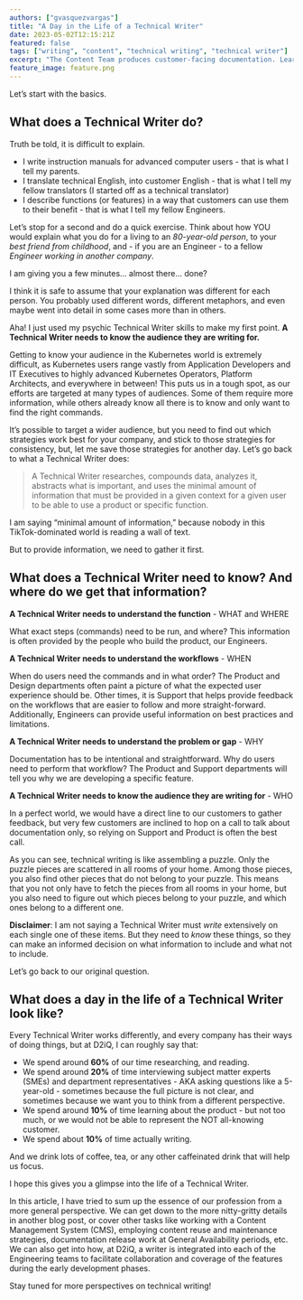 ```yaml
---
authors: ["gvasquezvargas"]
title: "A Day in the Life of a Technical Writer"
date: 2023-05-02T12:15:21Z
featured: false
tags: ["writing", "content", "technical writing", "technical writer"]
excerpt: "The Content Team produces customer-facing documentation. Learn about the everyday life of a Technical Writer in the tech industry."
feature_image: feature.png
---
```


Let’s start with the basics. 

## What does a Technical Writer do? 

Truth be told, it is difficult to explain.

* I write instruction manuals for advanced computer users - that is what I tell my parents.
* I translate technical English, into customer English - that is what I tell my fellow translators (I started off as a technical translator)
* I describe functions (or features) in a way that customers can use them to their benefit - that is what I tell my fellow Engineers.

Let’s stop for a second and do a quick exercise. Think about how YOU would explain what you do for a living to an _80-year-old person_, to your _best friend from childhood_, and - if you are an Engineer - to a fellow _Engineer working in another company_. 

I am giving you a few minutes… almost there… done?

I think it is safe to assume that your explanation was different for each person. You probably used different words, different metaphors, and even maybe went into detail in some cases more than in others. 

Aha! I just used my psychic Technical Writer skills to make my first point. **A Technical Writer needs to know the audience they are writing for.**

Getting to know your audience in the Kubernetes world is extremely difficult, as Kubernetes users range vastly from Application Developers and IT Executives to highly advanced Kubernetes Operators, Platform Architects, and everywhere in between! This puts us in a tough spot, as our efforts are targeted at many types of audiences. Some of them require more information, while others already know all there is to know and only want to find the right commands. 

It’s possible to target a wider audience, but you need to find out which strategies work best for your company, and stick to those strategies for consistency, but, let me save those strategies for another day. Let’s go back to what a Technical Writer does:

>  A Technical Writer researches, compounds data, analyzes it, abstracts what is important, and uses the minimal amount of information that must be provided in a given context for a given user to be able to use a product or specific function.

I am saying “minimal amount of information,” because nobody in this TikTok-dominated world is reading a wall of text. 

But to provide information, we need to gather it first.

## What does a Technical Writer need to know? And where do we get that information?

**A Technical Writer needs to understand the function** - WHAT and WHERE

What exact steps (commands) need to be run, and where? This information is often provided by the people who build the product, our Engineers.

**A Technical Writer needs to understand the workflows** - WHEN

When do users need the commands and in what order? The Product and Design departments often paint a picture of what the expected user experience should be. Other times, it is Support that helps provide feedback on the workflows that are easier to follow and more straight-forward. Additionally, Engineers can provide useful information on best practices and limitations.

**A Technical Writer needs to understand the problem or gap** - WHY

Documentation has to be intentional and straightforward. Why do users need to perform that workflow? The Product and Support departments will tell you why we are developing a specific feature. 

**A Technical Writer needs to know the audience they are writing for** - WHO

In a perfect world, we would have a direct line to our customers to gather feedback, but very few customers are inclined to hop on a call to talk about documentation only, so relying on Support and Product is often the best call. 

As you can see, technical writing is like assembling a puzzle. Only the puzzle pieces are scattered in all rooms of your home. Among those pieces, you also find other pieces that do not belong to your puzzle. This means that you not only have to fetch the pieces from all rooms in your home, but you also need to figure out which pieces belong to your puzzle, and which ones belong to a different one.

**Disclaimer**: I am not saying a Technical Writer must _write_ extensively on each single one of these items. But they need to _know_ these things, so they can make an informed decision on what information to include and what not to include. 

Let’s go back to our original question.

## What does a day in the life of a Technical Writer look like? 

Every Technical Writer works differently, and every company has their ways of doing things, but at D2iQ, I can roughly say that: 

* We spend around **60%** of our time researching, and reading.
* We spend around **20%** of time interviewing subject matter experts (SMEs) and department representatives - AKA asking questions like a 5-year-old - sometimes because the full picture is not clear, and sometimes because we want you to think from a different perspective.
* We spend around **10%** of time learning about the product - but not too much, or we would not be able to represent the NOT all-knowing customer.
* We spend about **10%** of time actually writing.

And we drink lots of coffee, tea, or any other caffeinated drink that will help us focus.

I hope this gives you a glimpse into the life of a Technical Writer. 

In this article, I have tried to sum up the essence of our profession from a more general perspective. We can get down to the more nitty-gritty details in another blog post, or cover other tasks like working with a Content Management System (CMS), employing content reuse and maintenance strategies, documentation release work at General Availability periods, etc. We can also get into how, at D2iQ, a writer is integrated into each of the Engineering teams to facilitate collaboration and coverage of the features during the early development phases.

Stay tuned for more perspectives on technical writing!
